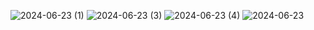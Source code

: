 
![2024-06-23 (1)](https://github.com/MayLarradi/my_flutter_app/assets/130078019/e0461bbd-994c-4e02-873f-bd8944d9e742)
![2024-06-23 (3)](https://github.com/MayLarradi/my_flutter_app/assets/130078019/288f3673-0974-4882-9b1f-7e174e059941)
![2024-06-23 (4)](https://github.com/MayLarradi/my_flutter_app/assets/130078019/604f23e1-69ee-4830-ac74-697de753390e)
![2024-06-23](https://github.com/MayLarradi/my_flutter_app/assets/130078019/f35c3e94-1df9-432d-8ea1-994890fca472)
